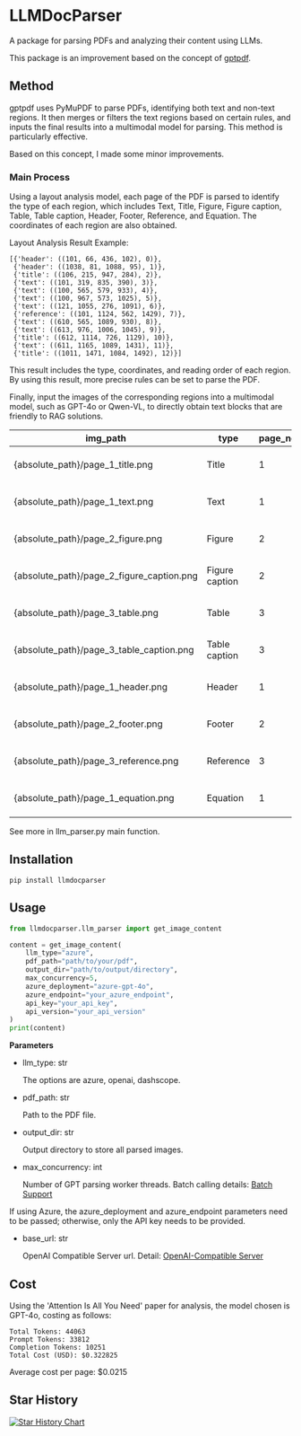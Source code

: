 # LLMDocParser

A package for parsing PDFs and analyzing their content using LLMs.

This package is an improvement based on the concept of [gptpdf](https://github.com/CosmosShadow/gptpdf/tree/main).

## Method
gptpdf uses PyMuPDF to parse PDFs, identifying both text and non-text regions. It then merges or filters the text regions based on certain rules, and inputs the final results into a multimodal model for parsing. This method is particularly effective.

Based on this concept, I made some minor improvements.

### Main Process
Using a layout analysis model, each page of the PDF is parsed to identify the type of each region, which includes Text, Title, Figure, Figure caption, Table, Table caption, Header, Footer, Reference, and Equation. The coordinates of each region are also obtained.

Layout Analysis Result Example:
```
[{'header': ((101, 66, 436, 102), 0)},
 {'header': ((1038, 81, 1088, 95), 1)},
 {'title': ((106, 215, 947, 284), 2)},
 {'text': ((101, 319, 835, 390), 3)},
 {'text': ((100, 565, 579, 933), 4)},
 {'text': ((100, 967, 573, 1025), 5)},
 {'text': ((121, 1055, 276, 1091), 6)},
 {'reference': ((101, 1124, 562, 1429), 7)},
 {'text': ((610, 565, 1089, 930), 8)},
 {'text': ((613, 976, 1006, 1045), 9)},
 {'title': ((612, 1114, 726, 1129), 10)},
 {'text': ((611, 1165, 1089, 1431), 11)},
 {'title': ((1011, 1471, 1084, 1492), 12)}]
```
This result includes the type, coordinates, and reading order of each region. By using this result, more precise rules can be set to parse the PDF.

Finally, input the images of the corresponding regions into a multimodal model, such as GPT-4o or Qwen-VL, to directly obtain text blocks that are friendly to RAG solutions.

| img_path                                  | type            | page_no | filename                  | content               |      filepath                 |
|-------------------------------------------|-----------------|---------|---------------------------|-----------------------|-----------------------|
| {absolute_path}/page_1_title.png                   | Title           | 1       | attention is all you need | [Text Block 1]        |     {file_absolute_path}         |
| {absolute_path}/page_1_text.png                    | Text            | 1       | attention is all you need | [Text Block 2]        |        {file_absolute_path}        |
| {absolute_path}/page_2_figure.png                  | Figure          | 2       | attention is all you need | [Text Block 3]        |         {file_absolute_path}       |
| {absolute_path}/page_2_figure_caption.png          | Figure caption  | 2       | attention is all you need | [Text Block 4]        |         {file_absolute_path}       |
| {absolute_path}/page_3_table.png                   | Table           | 3       | attention is all you need | [Text Block 5]        |        {file_absolute_path}        |
| {absolute_path}/page_3_table_caption.png           | Table caption   | 3       | attention is all you need | [Text Block 6]        |        {file_absolute_path}        |
| {absolute_path}/page_1_header.png                  | Header          | 1       | attention is all you need | [Text Block 7]        |        {file_absolute_path}        |
| {absolute_path}/page_2_footer.png                  | Footer          | 2       | attention is all you need | [Text Block 8]        |          {file_absolute_path}      | 
| {absolute_path}/page_3_reference.png               | Reference       | 3       | attention is all you need | [Text Block 9]        |         {file_absolute_path}       |
| {absolute_path}/page_1_equation.png                | Equation        | 1       | attention is all you need | [Text Block 10]       |         {file_absolute_path}       |

See more in llm_parser.py main function.

## Installation

```commandline
pip install llmdocparser
```

## Usage

```python
from llmdocparser.llm_parser import get_image_content

content = get_image_content(
    llm_type="azure",
    pdf_path="path/to/your/pdf",
    output_dir="path/to/output/directory",
    max_concurrency=5,
    azure_deployment="azure-gpt-4o",
    azure_endpoint="your_azure_endpoint",
    api_key="your_api_key",
    api_version="your_api_version"
)
print(content)
```

**Parameters**

* llm_type: str
  
  The options are azure, openai, dashscope.
* pdf_path: str
  
  Path to the PDF file.
* output_dir: str
  
  Output directory to store all parsed images.

* max_concurrency: int
  
  Number of GPT parsing worker threads. Batch calling details: [Batch Support](https://python.langchain.com/v0.2/docs/integrations/llms/#features-natively-supported)

If using Azure, the azure_deployment and azure_endpoint parameters need to be passed; otherwise, only the API key needs to be provided.

* base_url: str
  
  OpenAI Compatible Server url. Detail: [OpenAI-Compatible Server](https://python.langchain.com/v0.2/docs/integrations/llms/vllm/#openai-compatible-server)

## Cost

Using the 'Attention Is All You Need' paper for analysis, the model chosen is GPT-4o, costing as follows:
```
Total Tokens: 44063
Prompt Tokens: 33812
Completion Tokens: 10251
Total Cost (USD): $0.322825
```
Average cost per page: $0.0215


## Star History

[![Star History Chart](https://api.star-history.com/svg?repos=lazyFrogLOL/llmdocparser&type=Date)](https://star-history.com/#lazyFrogLOL/llmdocparser&Date)